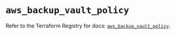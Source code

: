 # `aws_backup_vault_policy`

Refer to the Terraform Registry for docs: [`aws_backup_vault_policy`](https://registry.terraform.io/providers/hashicorp/aws/5.49.0/docs/resources/backup_vault_policy).
